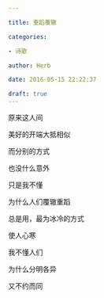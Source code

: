 ```yaml
---

title: 重蹈覆辙

categories:

- 诗歌

author: Herb

date: 2016-05-15 22:22:37

draft: true
---
```


原来这人间

美好的开端大抵相似

而分别的方式

也没什么意外



只是我不懂

为什么人们覆辙重蹈

总是用，最为冰冷的方式

使人心寒



我不懂人们

为什么分明各异

又不约而同